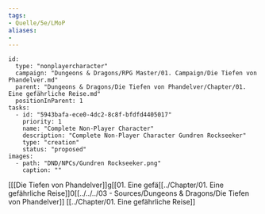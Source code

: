 ```yaml
---
tags:
- Quelle/5e/LMoP
aliases:
- 
---
```

```RpgManager4
id: 
  type: "nonplayercharacter"
  campaign: "Dungeons & Dragons/RPG Master/01. Campaign/Die Tiefen von Phandelver.md"
  parent: "Dungeons & Dragons/Die Tiefen von Phandelver/Chapter/01. Eine gefährliche Reise.md"
  positionInParent: 1
tasks: 
  - id: "5943bafa-ece0-4dc2-8c8f-bfdfd4405017"
    priority: 1
    name: "Complete Non-Player Character"
    description: "Complete Non-Player Character Gundren Rockseeker"
    type: "creation"
    status: "proposed"
images: 
  - path: "DND/NPCs/Gundren Rockseeker.png"
    caption: ""
```

[[[Die Tiefen von Phandelver]]g[[01. Eine gefä[[../Chapter/01. Eine gefährliche Reise]]0[[../../../03 - Sources/Dungeons & Dragons/Die Tiefen von Phandelver]]
[[../Chapter/01. Eine gefährliche Reise]]